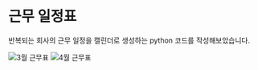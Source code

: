 # 근무 일정표
반복되는 회사의 근무 일정을 캘린더로 생성하는 python 코드를 작성해보았습니다.

![3월 근무표](https://github.com/user-attachments/assets/9aeb5577-a913-419d-995d-7ad1f273dd66)
![4월 근무표](https://github.com/user-attachments/assets/dcdf22a0-09ea-41cc-9575-de05b06332b1)
